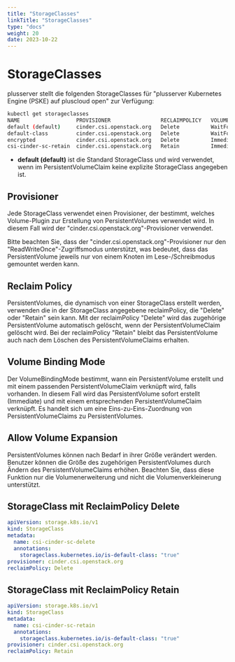 ```yaml
---
title: "StorageClasses"
linkTitle: "StorageClasses"
type: "docs"
weight: 20
date: 2023-10-22
---
```


# StorageClasses

plusserver stellt die folgenden StorageClasses für "plusserver Kubernetes Engine (PSKE) auf pluscloud open" zur Verfügung:

```bash
kubectl get storageclasses
NAME                  PROVISIONER                RECLAIMPOLICY   VOLUMEBINDINGMODE      ALLOWVOLUMEEXPANSION
default (default)     cinder.csi.openstack.org   Delete          WaitForFirstConsumer   true                   
default-class         cinder.csi.openstack.org   Delete          WaitForFirstConsumer   true                   
encrypted             cinder.csi.openstack.org   Delete          Immediate              false
csi-cinder-sc-retain  cinder.csi.openstack.org   Retain          Immediate              true
```

- **default (default)** ist die Standard StorageClass und wird verwendet, wenn im PersistentVolumeClaim keine explizite StorageClass angegeben ist.

## Provisioner

Jede StorageClass verwendet einen Provisioner, der bestimmt, welches Volume-Plugin zur Erstellung von PersistentVolumes verwendet wird. In diesem Fall wird der "cinder.csi.openstack.org"-Provisioner verwendet.

Bitte beachten Sie, dass der "cinder.csi.openstack.org"-Provisioner nur den "ReadWriteOnce"-Zugriffsmodus unterstützt, was bedeutet, dass das PersistentVolume jeweils nur von einem Knoten im Lese-/Schreibmodus gemountet werden kann.

## Reclaim Policy

PersistentVolumes, die dynamisch von einer StorageClass erstellt werden, verwenden die in der StorageClass angegebene reclaimPolicy, die "Delete" oder "Retain" sein kann. Mit der reclaimPolicy "Delete" wird das zugehörige PersistentVolume automatisch gelöscht, wenn der PersistentVolumeClaim gelöscht wird. Bei der reclaimPolicy "Retain" bleibt das PersistentVolume auch nach dem Löschen des PersistentVolumeClaims erhalten.

## Volume Binding Mode

Der VolumeBindingMode bestimmt, wann ein PersistentVolume erstellt und mit einem passenden PersistentVolumeClaim verknüpft wird, falls vorhanden. In diesem Fall wird das PersistentVolume sofort erstellt (Immediate) und mit einem entsprechenden PersistentVolumeClaim verknüpft. Es handelt sich um eine Eins-zu-Eins-Zuordnung von PersistentVolumeClaims zu PersistentVolumes.

## Allow Volume Expansion

PersistentVolumes können nach Bedarf in ihrer Größe verändert werden. Benutzer können die Größe des zugehörigen PersistentVolumes durch Ändern des PersistentVolumeClaims erhöhen. Beachten Sie, dass diese Funktion nur die Volumenerweiterung und nicht die Volumenverkleinerung unterstützt.

## StorageClass mit ReclaimPolicy Delete

```yaml
apiVersion: storage.k8s.io/v1
kind: StorageClass
metadata:
  name: csi-cinder-sc-delete
  annotations:
    storageclass.kubernetes.io/is-default-class: "true"
provisioner: cinder.csi.openstack.org
reclaimPolicy: Delete
```

## StorageClass mit ReclaimPolicy Retain

```yaml
apiVersion: storage.k8s.io/v1
kind: StorageClass
metadata:
  name: csi-cinder-sc-retain
  annotations:
    storageclass.kubernetes.io/is-default-class: "true"
provisioner: cinder.csi.openstack.org
reclaimPolicy: Retain
```
